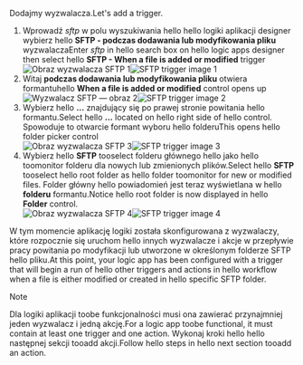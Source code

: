 <span data-ttu-id="ff099-101">Dodajmy wyzwalacza.</span><span class="sxs-lookup"><span data-stu-id="ff099-101">Let's add a trigger.</span></span>

1. <span data-ttu-id="ff099-102">Wprowadź *sftp* w polu wyszukiwania hello hello logiki aplikacji designer wybierz hello **SFTP - podczas dodawania lub modyfikowania pliku** wyzwalacza</span><span class="sxs-lookup"><span data-stu-id="ff099-102">Enter *sftp* in hello search box on hello logic apps designer then select hello **SFTP - When a file is added or modified**  trigger</span></span>   
   <span data-ttu-id="ff099-103">![Obraz wyzwalacza SFTP 1](./media/connectors-create-api-sftp/trigger-1.png)</span><span class="sxs-lookup"><span data-stu-id="ff099-103">![SFTP trigger image 1](./media/connectors-create-api-sftp/trigger-1.png)</span></span>  
2. <span data-ttu-id="ff099-104">Witaj **podczas dodawania lub modyfikowania pliku** otwiera formantu</span><span class="sxs-lookup"><span data-stu-id="ff099-104">hello **When a file is added or modified** control opens up</span></span>  
   <span data-ttu-id="ff099-105">![Wyzwalacz SFTP — obraz 2](./media/connectors-create-api-sftp/trigger-2.png)</span><span class="sxs-lookup"><span data-stu-id="ff099-105">![SFTP trigger image 2](./media/connectors-create-api-sftp/trigger-2.png)</span></span>  
3. <span data-ttu-id="ff099-106">Wybierz hello **...**  znajdujący się po prawej stronie powitania hello formantu.</span><span class="sxs-lookup"><span data-stu-id="ff099-106">Select hello **...** located on hello right side of hello control.</span></span> <span data-ttu-id="ff099-107">Spowoduje to otwarcie formant wyboru hello folderu</span><span class="sxs-lookup"><span data-stu-id="ff099-107">This opens hello folder picker control</span></span>  
   <span data-ttu-id="ff099-108">![Obraz wyzwalacza SFTP 3](./media/connectors-create-api-sftp/action-1.png)</span><span class="sxs-lookup"><span data-stu-id="ff099-108">![SFTP trigger image 3](./media/connectors-create-api-sftp/action-1.png)</span></span>  
4. <span data-ttu-id="ff099-109">Wybierz hello **SFTP** tooselect folderu głównego hello jako hello toomonitor folderu dla nowych lub zmienionych plików.</span><span class="sxs-lookup"><span data-stu-id="ff099-109">Select hello **SFTP** tooselect hello root folder as hello folder toomonitor for new or modified files.</span></span> <span data-ttu-id="ff099-110">Folder główny hello powiadomień jest teraz wyświetlana w hello **folderu** formantu.</span><span class="sxs-lookup"><span data-stu-id="ff099-110">Notice hello root folder is now displayed in hello **Folder** control.</span></span>  
   <span data-ttu-id="ff099-111">![Obraz wyzwalacza SFTP 4](./media/connectors-create-api-sftp/action-2.png)</span><span class="sxs-lookup"><span data-stu-id="ff099-111">![SFTP trigger image 4](./media/connectors-create-api-sftp/action-2.png)</span></span>   

<span data-ttu-id="ff099-112">W tym momencie aplikację logiki została skonfigurowana z wyzwalaczy, które rozpocznie się uruchom hello innych wyzwalacze i akcje w przepływie pracy powitania po modyfikacji lub utworzone w określonym folderze SFTP hello pliku.</span><span class="sxs-lookup"><span data-stu-id="ff099-112">At this point, your logic app has been configured with a trigger that will begin a run of hello other triggers and actions in hello workflow when a file is either modified or created in hello specific SFTP folder.</span></span> 

> [!NOTE]
> <span data-ttu-id="ff099-113">Dla logiki aplikacji toobe funkcjonalności musi ona zawierać przynajmniej jeden wyzwalacz i jedną akcję.</span><span class="sxs-lookup"><span data-stu-id="ff099-113">For a logic app toobe functional, it must contain at least one trigger and one action.</span></span> <span data-ttu-id="ff099-114">Wykonaj kroki hello hello następnej sekcji tooadd akcji.</span><span class="sxs-lookup"><span data-stu-id="ff099-114">Follow hello steps in hello next section tooadd an action.</span></span>  
> 
> 


